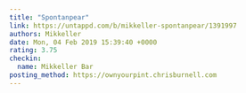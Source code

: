 ```yaml
---
title: "Spontanpear"
link: https://untappd.com/b/mikkeller-spontanpear/1391997
authors: Mikkeller
date: Mon, 04 Feb 2019 15:39:40 +0000
rating: 3.75
checkin:
  name: Mikkeller Bar
posting_method: https://ownyourpint.chrisburnell.com
---
```

